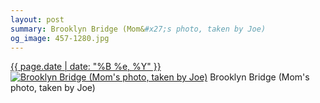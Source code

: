 ```yaml
---
layout: post
summary: Brooklyn Bridge (Mom&#x27;s photo, taken by Joe)
og_image: 457-1280.jpg
---
```


<p>
  <time><a href="/457">{{ page.date | date: "%B %e, %Y" }}</a></time>
  <a href="/457"><img src="{{ site.assets_url }}/457-640.jpg" srcset="{{ site.assets_url }}/457-1280.jpg 1280w, {{ site.assets_url }}/457-960.jpg 960w, {{ site.assets_url }}/457-640.jpg 640w, {{ site.assets_url }}/457-320.jpg 320w" sizes="(min-width: 700px) 50vw, calc(100vw - 2rem)" alt="Brooklyn Bridge (Mom&#x27;s photo, taken by Joe)" /></a>
  <span>Brooklyn Bridge (Mom&#x27;s photo, taken by Joe)</span>
</p>

